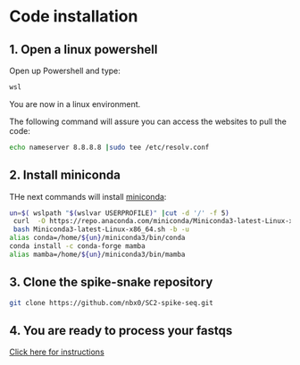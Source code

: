 # Code installation

## 1. Open a linux powershell
Open up Powershell and type:
```bash
wsl
```
You are now in a linux environment.

The following command will assure you can access the websites to pull the code:
```bash
echo nameserver 8.8.8.8 |sudo tee /etc/resolv.conf
```
## 2. Install miniconda
THe next commands will install [miniconda](https://docs.conda.io/en/latest/miniconda.html):
```bash
un=$( wslpath "$(wslvar USERPROFILE)" |cut -d '/' -f 5)
 curl  -O https://repo.anaconda.com/miniconda/Miniconda3-latest-Linux-x86_64.sh
 bash Miniconda3-latest-Linux-x86_64.sh -b -u
alias conda=/home/${un}/miniconda3/bin/conda
conda install -c conda-forge mamba
alias mamba=/home/${un}/miniconda3/bin/mamba
```
## 3. Clone the spike-snake repository
```bash
git clone https://github.com/nbx0/SC2-spike-seq.git
```

## 4. You are ready to process your fastqs
[Click here for instructions](./genome_assembly.md)